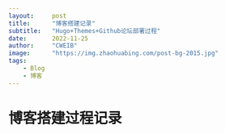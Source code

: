 ```yaml
---
layout:     post
title:      "博客搭建记录"
subtitle:   "Hugo+Themes+Github论坛部署过程"
date:       2022-11-25
author:     "CWEIB"
image:      "https://img.zhaohuabing.com/post-bg-2015.jpg"
tags:
    - Blog
    - 博客
---
```


# 博客搭建过程记录

